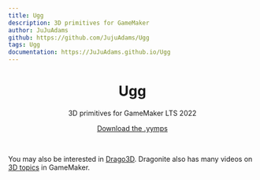 ```yaml
---
title: Ugg
description: 3D primitives for GameMaker
author: JuJuAdams
github: https://github.com/JujuAdams/Ugg
tags: Ugg
documentation: https://JuJuAdams.github.io/Ugg
---
```

<h1 align="center">Ugg</h1>

<p align="center">3D primitives for GameMaker LTS 2022</p>

<p align="center"><a href="https://github.com/JujuAdams/ugg/releases/">Download the .yymps</a></p>

&nbsp;

You may also be interested in [Drago3D](https://dragonite.itch.io/d3d). Dragonite also has many videos on [3D topics](https://youtube.com/@DragoniteSpam?feature=shared) in GameMaker.

    